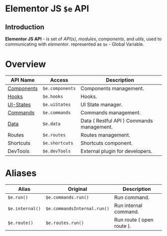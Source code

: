 # Elementor JS `$e`  API
## Introduction

**Elementor JS API** - is set of *API(s)*, *modules*, *components*, and *utils*, used to communicating with *elementor*.
 represented as `$e` - Global Variable.

# Overview
| API Name                                              | Access          | Description                    |
|-------------------------------------------------------|-----------------|--------------------------------|
| [Components](core/components.md)                      | `$e.components` | Components management.
| [Hooks](core/hooks.md)                                | `$e.hooks`      | Hooks.
| [UI-States](core/ui-states.md)                        | `$e.uiStates`   | UI State manager.
| [Commands](core/commands.md)                          | `$e.commands`   | Commands management.
| [Data](core/data.md)                                  | `$e.data`       | Data ( Restful API ) Commands management.
| Routes                                                | `$e.routes`     | Routes management.   
| Shortcuts                                             | `$e.shortcuts`  | Shortcuts component.      
| DevTools                                              | `$e.devTools`   | External plugin for developers. 


# Aliases
| Alias           | Original                    | Description			    |
|-----------------|-----------------------------|---------------------------|
| `$e.run()`      | `$e.commands.run()`         | Run command.              |
| `$e.internal()` | `$e.commandsInternal.run()` | Run internal command.     |
| `$e.route()`    | `$e.routes.run()`           | Run route ( open route ). |

